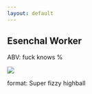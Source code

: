 ```yaml
---
layout: default
---
```


## Esenchal Worker

ABV: fuck knows %

![](https://www.thesun.co.uk/wp-content/uploads/2020/04/NINTCHDBPICT000575668160.jpg)

format: Super fizzy highball
